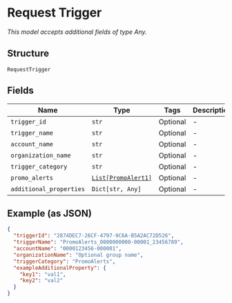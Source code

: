 
# Request Trigger

*This model accepts additional fields of type Any.*

## Structure

`RequestTrigger`

## Fields

| Name | Type | Tags | Description |
|  --- | --- | --- | --- |
| `trigger_id` | `str` | Optional | - |
| `trigger_name` | `str` | Optional | - |
| `account_name` | `str` | Optional | - |
| `organization_name` | `str` | Optional | - |
| `trigger_category` | `str` | Optional | - |
| `promo_alerts` | [`List[PromoAlert1]`](../../doc/models/promo-alert-1.md) | Optional | - |
| `additional_properties` | `Dict[str, Any]` | Optional | - |

## Example (as JSON)

```json
{
  "triggerId": "2874DEC7-26CF-4797-9C6A-B5A2AC72D526",
  "triggerName": "PromoAlerts_0000000000-00001_23456789",
  "accountName": "0000123456-000001",
  "organizationName": "Optional group name",
  "triggerCategory": "PromoAlerts",
  "exampleAdditionalProperty": {
    "key1": "val1",
    "key2": "val2"
  }
}
```

